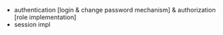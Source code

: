 - authentication [login & change password mechanism] & authorization [role implementation]
- session impl